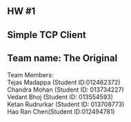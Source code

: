 HW #1
----
Simple TCP Client
----
Team name: The Original
----
Team Members:<br /> 
Tejas Madappa (Student ID:012462372)<br />
Chandra Mohan (Student ID: 013734227) <br />
Vedant Bhoj (Student ID: 013554593) <br />
Ketan Rudrurkar (Student ID: 013708773) <br />
Hao Ran Chen(Student ID:012494781) 
